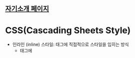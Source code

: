 ## [자기소개 페이지](https://illustrious-daffodil-7824e7.netlify.app)


# CSS(Cascading Sheets Style)
* 인라인 (inline) 스타일: 태그에 직접적으로 스타일을 입히는 방식
  * 태그에 <style>로 구현
* 내부 (internal) 스타일: HTML 문서 내부에 style 태그를 사용하여 스타일을 지정하는 방법
  * 인라인 스타일보다 우선순위가 낮음
* 외부 (external) 스타일: HTML 문서와는 별개의 파일에서 스타일을 지정하는 방법
  * 유지보수에 용이
  * .css 파일을 만들고 link 태그로 연결

### 속성
* **color**: 텍스트의 색상을 지정 / **background-color**: 요소의 배경 색상을 지정
  * 색상 이름, HEX 코드, RGB 등으로 지정
  ```css
  color: red; /* 텍스트를 빨간색으로 */
  color: #00ff00; /* 텍스트를 초록색으로 */
  color: rgb(0, 0, 255); /* 텍스트를 파란색으로 */
  ```
  ```css
  background-color: yellow; /* 배경을 노란색으로 */
  background-color: #f0f0f0; /* 배경을 회색으로 */
  background-color: rgba(0, 0, 0, 0.5); /* 투명도 50%의 검은 배경 */
  ```
* **font-weight**: 텍스트의 굵기를 지정
  * normal (기본), bold (굵게), 또는 100~900 사이의 숫자 값으로 설정
  ```css
  font-weight: normal; /* 기본 굵기 */
  font-weight: bold; /* 굵게 */
  font-weight: 700; /* 굵은 글씨 */
  ```
* **font-size**: 텍스트의 크기를 지정
  * pt, 픽셀(px), em, rem, 백분율(%) 등으로 설정
  ```css
  font-size: 12pt; /* 12pt 크기의 텍스트 */
  font-size: 16px; /* 16px 크기의 텍스트 */
  font-size: 1.5em; /* 부모 요소 크기의 1.5배 */
  font-size: 120%; /* 부모 요소 크기의 120% */
  ```
* **margin**: 요소의 외부 여백(바깥쪽 여백)을 설정 / **padding**: 요소의 내부 여백(안쪽 여백)을 설정
  * 픽셀(px), 퍼센트(%), auto로 설정
  * 네 방향(위, 오른쪽, 아래, 왼쪽)에 대해 개별적으로 지정할 수도 있음
  ```css
  margin: 20px; /* 모든 방향에 20px의 여백 */
  margin: 10px 20px; /* 상/하 10px, 좌/우 20px */
  margin: 10px 20px 30px 40px; /* 상 10px, 우 20px, 하 30px, 좌 40px */
  ```
  ```css
  padding: 20px; /* 모든 방향에 20px의 여백 */
  padding: 10px 20px; /* 상/하 10px, 좌/우 20px */
  padding: 10px 20px 30px 40px; /* 상 10px, 우 20px, 하 30px, 좌 40px */
  ```